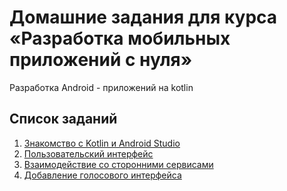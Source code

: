 # Домашние задания для курса «Разработка мобильных приложений с нуля»

Разработка Android - приложений на kotlin

## Список заданий
 1. [Знакомство с Kotlin и Android Studio](homeworks/1.md)  
 2. [Пользовательский интерфейс](homeworks/2.md)
 3. [Взаимодействие со сторонними сервисами](homeworks/3.md)
 4. [Добавление голосового интерфейса](homeworks/4.md)

